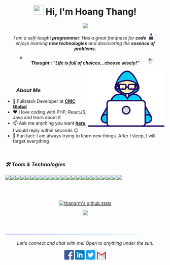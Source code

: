 <h1 align="center"><img src="https://media.giphy.com/media/hvRJCLFzcasrR4ia7z/giphy.gif" width="30" height="30"> Hi, I'm <a>Hoang Thang!</a></h1>
  
<p align="center">
  <img src="https://readme-typing-svg.herokuapp.com?color=%2336BCF7&center=true&vCenter=true&lines=Flutter+Developer+from+Viet+Nam;Nice+to+meet+you...!"/>
</p>
  
<p align="center">
  <em>
    I am a self-taught <b>programmer</b>. Has a great fondness for <b>code</b> <img src="./images/profile_dev.svg" width="30px">
    <br>enjoys learning <b>new technologies</b> and discovering the <b>essence of problems.</b>
  </em> 
  <br>
  <img src="./images/dog_2.gif" width="50" /> <b><i align="center">Thought : "Life is full of choices…choose wisely!”</i></b> <img src="./images/dog_1.gif" width="50" />
</p>
  
<img align="right" width=245px height=180px alt="side_sticker" src="./images/Developer.gif" />

<br />

### <img src="./images/stats.gif" width="30" height="30"> ***About Me***

* 💼 Fullstack Developer at [**CMC Global**](https://cmcglobal.com.vn/)
* ❤️ I love coding with PHP, ReactJS, Java and learn about it
* 📫 Ask me anything you want [**here**](https://github.com/thangrm/thangrm/issues), I would reply within seconds 😉
* 🔭 Fun fact: I am always trying to learn new things. After I sleep, I will forget everything

<br/>

### ***🛠 Tools & Technologies***
<img src="https://img.shields.io/badge/PHP-777BB4?style=for-the-badge&logo=php&logoColor=white"><img src="https://img.shields.io/badge/Java-ED8B00?style=for-the-badge&logo=java&logoColor=white"><img src="https://img.shields.io/badge/JavaScript-F7DF1E?style=for-the-badge&logo=javascript&logoColor=black"><img src="https://img.shields.io/badge/TypeScript-007ACC?style=for-the-badge&logo=typescript&logoColor=white"><img src="https://img.shields.io/badge/React-20232A?style=for-the-badge&logo=react&logoColor=61DAFB"><img src="https://img.shields.io/badge/next.js-000000?style=for-the-badge&logo=nextdotjs&logoColor=white"><img src="https://img.shields.io/badge/Laravel-FF2D20?style=for-the-badge&logo=laravel&logoColor=white"><img src="https://img.shields.io/badge/SpringBoot-6DB33F?style=for-the-badge&logo=springboot&logoColor=white"><img src="https://img.shields.io/badge/Tailwind_CSS-38B2AC?style=for-the-badge&logo=tailwind-css&logoColor=white"><img src="https://img.shields.io/badge/Bootstrap-563D7C?style=for-the-badge&logo=bootstrap&logoColor=white"><img src="https://img.shields.io/badge/jQuery-0769AD?style=for-the-badge&logo=jquery&logoColor=white"><img src="https://img.shields.io/badge/MySQL-00000F?style=for-the-badge&logo=mysql&logoColor=white"><img src="https://img.shields.io/badge/PostgreSQL-316192?style=for-the-badge&logo=postgresql&logoColor=white"><img src="https://img.shields.io/badge/Redis-DC382D?style=for-the-badge&logo=redis&logoColor=white"><img src="https://img.shields.io/badge/GraphQL-hotpink.svg?style=for-the-badge&logo=graphql&logoColor=white"><img src="https://img.shields.io/badge/SQLITE-55960c.svg?style=for-the-badge&logo=sqlite&logoColor=white"><img src="https://img.shields.io/badge/REST%20API-%23E1AD0E.svg?style=for-the-badge&logo=graphql&logoColor=white"><img src="https://img.shields.io/badge/firebase-%23593d88.svg?style=for-the-badge&logo=firebase&logoColor=yellow"><img src="https://img.shields.io/badge/-GIT-666666?style=for-the-badge&logo=git"><img src="https://img.shields.io/badge/-GITHUB-%23323330.svg?style=for-the-badge&logo=github&logoColor=white"><img src="https://img.shields.io/badge/-GITLAB-333333?style=for-the-badge&logo=gitlab"><img src="https://img.shields.io/badge/-VScode-%231572B6.svg?style=for-the-badge&logo=visual-studio-code&logoColor=white"><img src="https://img.shields.io/badge/Socket.io-4.1.3-010101??style=flat-square&logo=Socket.io&logoColor=white">

<br/>

<br/>

<p align="center">
<a href="https://github.com/thangrm">
 <img src="https://github-readme-stats.vercel.app/api?username=thangrm&show_icons=true&layout=compact&theme=tokyonight&line_height=27" alt="thangrm's github stats"/>
</p>

<p align="center">
<a href="https://github.com/thangrm">
 <img src="https://github-readme-stats.vercel.app/api/top-langs/?username=thangrm&layout=compact&theme=tokyonight&hide_langs_below=1" />
 </a>
</p>

<br/>

![divider](./images/divider.gif)

<p align="center">
<i>Let's connect and chat with me! Open to anything under the sun.</i>
 <p align="center">
    <code><a href="https://www.facebook.com/thangrm"><img width="30px" src="./images/facebook.png" title="Facebook"/></a></code>
	<code><a href="https://www.linkedin.com/in/thanghoang18/"><img width="30px" src="./images/linkedin.png" title="Linkedin"/></a></code>
	<code><a href="https://twitter.com/hoangthangrm"><img width="30px" src="./images/twitter.png" title="Twitter"/></a></code>
	<code><a href="mailto:hoangthangrm@gmail.com"><img width="30px" src="./images/gmail.png" title="Gmail"/></a></code>
  </p>   
</p>

